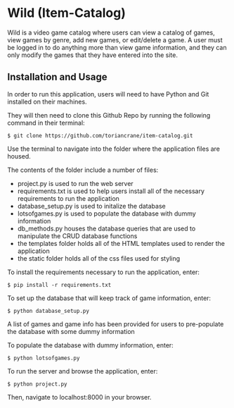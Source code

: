 # Wild (Item-Catalog)
Wild is a video game catalog where users can view a catalog of games, view games by genre, add new games, or edit/delete a game. A user must be logged in to do anything more than view game information, and they can only modify the games that they have entered into the site.

## Installation and Usage
In order to run this application, users will need to have Python and Git installed on their machines.

They will then need to clone this Github Repo by running the following command in their terminal:

    $ git clone https://github.com/toriancrane/item-catalog.git

Use the terminal to navigate into the folder where the application files are housed.

The contents of the folder include a number of files:

* project.py is used to run the web server
* requirements.txt is used to help users install all of the necessary requirements to run the application
* database_setup.py is used to initalize the database
* lotsofgames.py is used to populate the database with dummy information
* db_methods.py houses the database queries that are used to manipulate the CRUD database functions
* the templates folder holds all of the HTML templates used to render the application
* the static folder holds all of the css files used for styling

To install the requirements necessary to run the application, enter:

    $ pip install -r requirements.txt

To set up the database that will keep track of game information, enter:

    $ python database_setup.py

A list of games and game info has been provided for users to pre-populate the database with some dummy information

To populate the database with dummy information, enter:

    $ python lotsofgames.py

To run the server and browse the application, enter:

    $ python project.py

Then, navigate to localhost:8000 in your browser.
